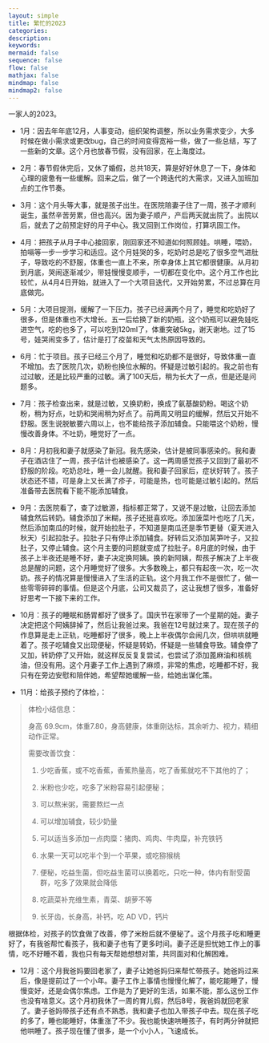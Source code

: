 ```yaml
---
layout: simple
title: 繁忙的2023
categories:
description:
keywords:
mermaid: false
sequence: false
flow: false
mathjax: false
mindmap: false
mindmap2: false
---
```


一家人的2023。

  * 1月：因去年年底12月，人事变动，组织架构调整，所以业务需求变少，大多时候在做小需求或更改bug，自己的时间变得宽裕一些，做了一些总结，写了一些新的文章。这个月也放春节假，没有回家，在上海度过。
  
  * 2月：春节假休完后，又休了婚假，总共18天，算是好好休息了一下，身体和心理的疲惫有一些缓解。回来之后，做了一个跨迭代的大需求，又进入加班加点的工作节奏。

*  3月：这个月头等大事，就是孩子出生。在医院陪妻子住了一周，孩子才顺利诞生，虽然辛苦劳累，但也高兴。因为妻子顺产，产后两天就出院了。出院以后，就去了之前预定好的月子中心。我又回到工作岗位，打算巩固工作。

*  4月：把孩子从月子中心接回家，刚回家还不知道如何照顾娃。哄睡，喂奶，拍嗝等一步一步学习和适应。这个月娃哭的多，吃奶时总是吃了很多空气进肚子，导致吃的不舒服，体重也一直上不来，所幸身体上其它都很健康。从月初到月底，哭闹逐渐减少，带娃慢慢变顺手，一切都在变化中。这个月工作也比较忙，从4月4日开始，就进入了一个大项目迭代，又开始劳累，不过总算在月底做完。

*  5月：大项目提测，缓解了一下压力。孩子已经满两个月了，睡觉和吃奶好了很多，但是体重也不大增长。五一后给换了新的奶瓶，这个奶瓶可以避免娃吃进空气，吃的也多了，可以吃到120ml了，体重突破5kg，谢天谢地。过了15号，娃哭闹变多了，估计是打了疫苗和天气太热原因导致的。

*  6月：忙于项目。孩子已经三个月了，睡觉和吃奶都不是很好，导致体重一直不增加。去了医院几次，奶粉也换位水解的。怀疑是过敏引起的。我之前也有过过敏，还是比较严重的过敏。满了100天后，稍为长大了一点，但是还是问题多。

*  7月：孩子检查出来，就是过敏，又换奶粉，换成了氨基酸奶粉。喝这个奶粉，稍为好点，吐奶和哭闹稍为好点了。前两周又明显的缓解，然后又开始不舒服。医生说脱敏要六周以上，也不能给孩子添加辅食。只能喂这个奶粉，慢慢改善身体。不吐奶，睡觉好了一点。

* 8月：月初我和妻子就感染了新冠。我先感染，估计是被同事感染的。我和妻子在酒店住了一周，孩子估计也被感染了。这一两周感觉孩子又回到了最初不舒服的阶段。吃奶总吐，睡一会儿就醒。我和妻子回家后，症状好转了。孩子状态还不错，可是身上又长满了疹子，可能是热，也可能是过敏引起的。然后准备带去医院看下能不能添加辅食。

* 9月：去医院看了，查了过敏源，指标都正常了，又说不是过敏，让回去添加辅食然后转奶。辅食添加了米糊，孩子还挺喜欢吃。添加菠菜叶也吃了几天，然后添加南瓜的时候，就开始拉肚子，不知道是南瓜还是季节更替（夏天进入秋天）引起拉肚子。拉肚子只有停止添加辅食。好转后又添加莴笋叶子，又拉肚子，又停止辅食。这个月主要的问题就变成了拉肚子。8月底的时候，由于孩子上半夜还是睡不好，妻子决定换阿姨。换的新阿姨，帮孩子解决了上半夜总是醒的问题，这个月睡觉好了很多。大多数晚上，都只有起夜一次，吃一次奶。孩子的情况算是慢慢进入了生活的正轨。这个月我工作不是很忙了，做一些零零碎碎的事情。但是这个月底，公司又裁员了，这让我想了很多，准备好好思考一下接下来的工作。

* 10月：孩子的睡眠和肠胃都好了很多了。国庆节在家带了一个星期的娃。妻子决定把这个阿姨辞掉了，然后让我爸过来。我爸在12号就过来了。现在孩子的作息算是走上正轨，吃睡都好了很多，晚上上半夜偶尔会闹几次，但哄哄就睡着了。孩子吃辅食又出现便秘，怀疑是转奶，怀疑是一些辅食导致。辅食停了又加，转奶停了又开始，就这样反反复复尝试，也尝试了添加蓖麻油和核桃油，但没有用。这个月妻子工作上遇到了麻烦，非常的焦虑，吃睡都不好，我只有在旁边安慰和陪伴她，希望帮她缓解一些，给她出谋化策。

* 11月：给孩子预约了体检，：

>体检小结信息：
> 
> 身高 69.9cm，体重7.80，身高健康，体重刚达标，其余听力、视力，精细动作正常。
> 
> 需要改善饮食：
> 
> 1. 少吃香蕉，或不吃香蕉，香蕉热量高，吃了香蕉就吃不下其他的了；
> 
> 2. 米粉也少吃，吃多了米粉容易引起便秘；
> 
> 3. 可以熬米粥，需要熬烂一点
> 
> 4. 可以增加辅食，较少奶量
> 
> 5. 可以适当多添加一点肉糜：猪肉、鸡肉、牛肉糜，补充铁钙
> 
> 6. 水果一天可以吃半个到一个苹果，或吃猕猴桃
> 
> 7. 便秘，吃益生菌，但吃益生菌可以换着吃，只吃一种，体内有耐受菌群，吃多了效果就会降低
> 
> 8. 吃蔬菜补充维生素，青菜、胡萝不等
> 
> 9. 长牙齿，长身高，补钙，吃 AD VD，钙片

根据体检，对孩子的饮食做了改善，停了米粉后就不便秘了。这个月孩子吃和睡更好了，有我爸帮忙看孩子，我和妻子也有了更多时间。妻子还是担忧她工作上的事情，吃不好睡不着，我也只有每天帮她想想对策，共同面对和化解困难。

* 12月：这个月我爸妈要回老家了，妻子让她爸妈归来帮忙带孩子。她爸妈过来后，像是提前过了一个小年。妻子工作上事情也慢慢化解了，能吃能睡了，慢慢变好，还是会偶尔焦虑。工作是为了更好的生活，如果不能，那么这份工作也没有啥意义。这个月初我休了一周的育儿假，然后8号，我爸妈就回老家了。妻子爸妈带孩子还有点不熟悉，我和妻子也加入带孩子中去。现在孩子吃的多了，睡也能睡好，体重涨了不少。我也能快速哄睡孩子，有时两分钟就把他哄睡了。孩子现在懂了很多，是一个小小人，飞速成长。
